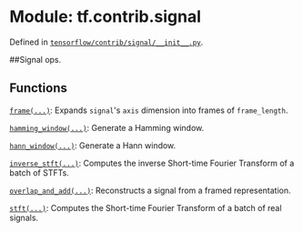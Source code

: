 <div itemscope itemtype="http://developers.google.com/ReferenceObject">
<meta itemprop="name" content="tf.contrib.signal" />
</div>

# Module: tf.contrib.signal



Defined in [`tensorflow/contrib/signal/__init__.py`](https://www.tensorflow.org/code/tensorflow/contrib/signal/__init__.py).

##Signal ops.


## Functions

[`frame(...)`](../../tf/contrib/signal/frame.md): Expands `signal`'s `axis` dimension into frames of `frame_length`.

[`hamming_window(...)`](../../tf/contrib/signal/hamming_window.md): Generate a Hamming window.

[`hann_window(...)`](../../tf/contrib/signal/hann_window.md): Generate a Hann window.

[`inverse_stft(...)`](../../tf/contrib/signal/inverse_stft.md): Computes the inverse Short-time Fourier Transform of a batch of STFTs.

[`overlap_and_add(...)`](../../tf/contrib/signal/overlap_and_add.md): Reconstructs a signal from a framed representation.

[`stft(...)`](../../tf/contrib/signal/stft.md): Computes the Short-time Fourier Transform of a batch of real signals.

